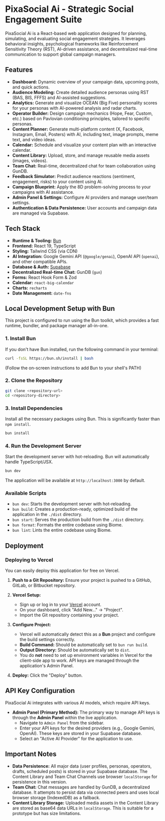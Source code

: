 # PixaSocial Ai - Strategic Social Engagement Suite

PixaSocial Ai is a React-based web application designed for planning, simulating, and evaluating social engagement strategies. It leverages behavioral insights, psychological frameworks like Reinforcement Sensitivity Theory (RST), AI-driven assistance, and decentralized real-time communication to support global campaign managers.

## Features

*   **Dashboard:** Dynamic overview of your campaign data, upcoming posts, and quick actions.
*   **Audience Modeling:** Create detailed audience personas using RST (BAS, BIS, FFFS) and AI-assisted suggestions.
*   **Analytics:** Generate and visualize OCEAN (Big Five) personality scores for your personas with AI-powered analysis and radar charts.
*   **Operator Builder:** Design campaign mechanics (Hope, Fear, Custom, etc.) based on Pavlovian conditioning principles, tailored to specific personas.
*   **Content Planner:** Generate multi-platform content (X, Facebook, Instagram, Email, Posters) with AI, including text, image prompts, meme text, and video ideas.
*   **Calendar:** Schedule and visualize your content plan with an interactive calendar.
*   **Content Library:** Upload, store, and manage reusable media assets (images, videos).
*   **Team Chat:** Real-time, decentralized chat for team collaboration using GunDB.
*   **Feedback Simulator:** Predict audience reactions (sentiment, engagement, risks) to your content using AI.
*   **Campaign Blueprint:** Apply the 8D problem-solving process to your campaigns with AI assistance.
*   **Admin Panel & Settings:** Configure AI providers and manage user/team settings.
*   **Authentication & Data Persistence:** User accounts and campaign data are managed via Supabase.

## Tech Stack

*   **Runtime & Tooling:** [Bun](https://bun.sh/)
*   **Frontend:** React 19, TypeScript
*   **Styling:** Tailwind CSS (via CDN)
*   **AI Integration:** Google Gemini API (`@google/genai`), OpenAI API (`openai`), and other compatible APIs.
*   **Database & Auth:** [Supabase](https://supabase.com/)
*   **Decentralized Real-time Chat:** GunDB (`gun`)
*   **Forms:** React Hook Form & Zod
*   **Calendar:** `react-big-calendar`
*   **Charts:** `recharts`
*   **Date Management:** `date-fns`

## Local Development Setup with Bun

This project is configured to run using the Bun toolkit, which provides a fast runtime, bundler, and package manager all-in-one.

### 1. Install Bun

If you don't have Bun installed, run the following command in your terminal:

```bash
curl -fsSL https://bun.sh/install | bash
```
(Follow the on-screen instructions to add Bun to your shell's PATH)

### 2. Clone the Repository

```bash
git clone <repository-url>
cd <repository-directory>
```

### 3. Install Dependencies

Install all the necessary packages using Bun. This is significantly faster than `npm install`.

```bash
bun install
```

### 4. Run the Development Server

Start the development server with hot-reloading. Bun will automatically handle TypeScript/JSX.

```bash
bun dev
```
The application will be available at `http://localhost:3000` by default.

### Available Scripts

*   `bun dev`: Starts the development server with hot-reloading.
*   `bun build`: Creates a production-ready, optimized build of the application in the `./dist` directory.
*   `bun start`: Serves the production build from the `./dist` directory.
*   `bun format`: Formats the entire codebase using Biome.
*   `bun lint`: Lints the entire codebase using Biome.

## Deployment

### Deploying to Vercel

You can easily deploy this application for free on Vercel.

1.  **Push to a Git Repository:** Ensure your project is pushed to a GitHub, GitLab, or Bitbucket repository.

2.  **Vercel Setup:**
    *   Sign up or log in to your [Vercel](https://vercel.com/) account.
    *   On your dashboard, click "Add New..." -> "Project".
    *   Import the Git repository containing your project.

3.  **Configure Project:**
    *   Vercel will automatically detect this as a **Bun** project and configure the build settings correctly.
    *   **Build Command:** Should be automatically set to `bun run build`.
    *   **Output Directory:** Should be automatically set to `dist`.
    *   You do **not** need to set up environment variables in Vercel for the client-side app to work. API keys are managed through the application's Admin Panel.

4.  **Deploy:** Click the "Deploy" button.

## API Key Configuration

PixaSocial Ai integrates with various AI models, which require API keys.

*   **Admin Panel (Primary Method):** The primary way to manage API keys is through the **Admin Panel** within the live application.
    *   Navigate to `Admin Panel` from the sidebar.
    *   Enter your API keys for the desired providers (e.g., Google Gemini, OpenAI). These keys are stored in your Supabase database.
    *   Select an "Active AI Provider" for the application to use.

## Important Notes

*   **Data Persistence:** All major data (user profiles, personas, operators, drafts, scheduled posts) is stored in your Supabase database. The Content Library and Team Chat Channels use browser `localStorage` for persistence in this version.
*   **Team Chat:** Chat messages are handled by GunDB, a decentralized database. It attempts to persist data via connected peers and uses local browser storage (IndexedDB) as a fallback.
*   **Content Library Storage:** Uploaded media assets in the Content Library are stored as base64 data URLs in `localStorage`. This is suitable for a prototype but has size limitations.